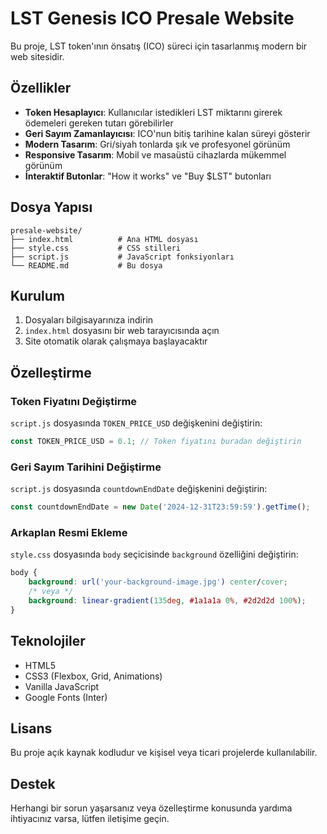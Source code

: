 # LST Genesis ICO Presale Website

Bu proje, LST token'ının önsatış (ICO) süreci için tasarlanmış modern bir web sitesidir.

## Özellikler

- **Token Hesaplayıcı**: Kullanıcılar istedikleri LST miktarını girerek ödemeleri gereken tutarı görebilirler
- **Geri Sayım Zamanlayıcısı**: ICO'nun bitiş tarihine kalan süreyi gösterir
- **Modern Tasarım**: Gri/siyah tonlarda şık ve profesyonel görünüm
- **Responsive Tasarım**: Mobil ve masaüstü cihazlarda mükemmel görünüm
- **İnteraktif Butonlar**: "How it works" ve "Buy $LST" butonları

## Dosya Yapısı

```
presale-website/
├── index.html          # Ana HTML dosyası
├── style.css           # CSS stilleri
├── script.js           # JavaScript fonksiyonları
└── README.md           # Bu dosya
```

## Kurulum

1. Dosyaları bilgisayarınıza indirin
2. `index.html` dosyasını bir web tarayıcısında açın
3. Site otomatik olarak çalışmaya başlayacaktır

## Özelleştirme

### Token Fiyatını Değiştirme
`script.js` dosyasında `TOKEN_PRICE_USD` değişkenini değiştirin:
```javascript
const TOKEN_PRICE_USD = 0.1; // Token fiyatını buradan değiştirin
```

### Geri Sayım Tarihini Değiştirme
`script.js` dosyasında `countdownEndDate` değişkenini değiştirin:
```javascript
const countdownEndDate = new Date('2024-12-31T23:59:59').getTime();
```

### Arkaplan Resmi Ekleme
`style.css` dosyasında `body` seçicisinde `background` özelliğini değiştirin:
```css
body {
    background: url('your-background-image.jpg') center/cover;
    /* veya */
    background: linear-gradient(135deg, #1a1a1a 0%, #2d2d2d 100%);
}
```

## Teknolojiler

- HTML5
- CSS3 (Flexbox, Grid, Animations)
- Vanilla JavaScript
- Google Fonts (Inter)

## Lisans

Bu proje açık kaynak kodludur ve kişisel veya ticari projelerde kullanılabilir.

## Destek

Herhangi bir sorun yaşarsanız veya özelleştirme konusunda yardıma ihtiyacınız varsa, lütfen iletişime geçin.
